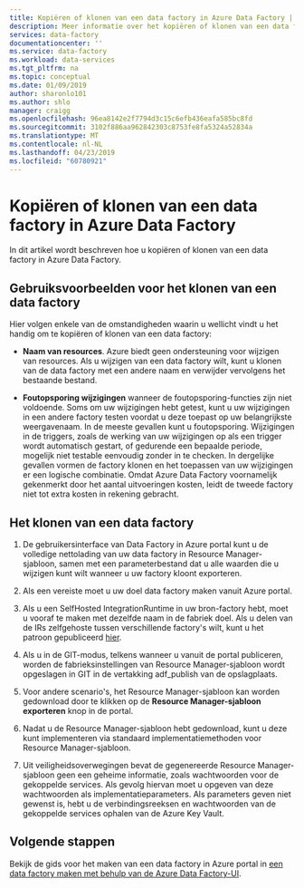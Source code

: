 ```yaml
---
title: Kopiëren of klonen van een data factory in Azure Data Factory | Microsoft Docs
description: Meer informatie over het kopiëren of klonen van een data factory in Azure Data Factory
services: data-factory
documentationcenter: ''
ms.service: data-factory
ms.workload: data-services
ms.tgt_pltfrm: na
ms.topic: conceptual
ms.date: 01/09/2019
author: sharonlo101
ms.author: shlo
manager: craigg
ms.openlocfilehash: 96ea8142e2f7794d3c15c6efb436eafa585bc8fd
ms.sourcegitcommit: 3102f886aa962842303c8753fe8fa5324a52834a
ms.translationtype: MT
ms.contentlocale: nl-NL
ms.lasthandoff: 04/23/2019
ms.locfileid: "60780921"
---
```

# <a name="copy-or-clone-a-data-factory-in-azure-data-factory"></a>Kopiëren of klonen van een data factory in Azure Data Factory

In dit artikel wordt beschreven hoe u kopiëren of klonen van een data factory in Azure Data Factory.

## <a name="use-cases-for-cloning-a-data-factory"></a>Gebruiksvoorbeelden voor het klonen van een data factory

Hier volgen enkele van de omstandigheden waarin u wellicht vindt u het handig om te kopiëren of klonen van een data factory:

-   **Naam van resources**. Azure biedt geen ondersteuning voor wijzigen van resources. Als u wijzigen van een data factory wilt, kunt u klonen van de data factory met een andere naam en verwijder vervolgens het bestaande bestand.

-   **Foutopsporing wijzigingen** wanneer de foutopsporing-functies zijn niet voldoende. Soms om uw wijzigingen hebt getest, kunt u uw wijzigingen in een andere factory testen voordat u deze toepast op uw belangrijkste weergavenaam. In de meeste gevallen kunt u foutopsporing. Wijzigingen in de triggers, zoals de werking van uw wijzigingen op als een trigger wordt automatisch gestart, of gedurende een bepaalde periode, mogelijk niet testable eenvoudig zonder in te checken. In dergelijke gevallen vormen de factory klonen en het toepassen van uw wijzigingen er een logische combinatie. Omdat Azure Data Factory voornamelijk gekenmerkt door het aantal uitvoeringen kosten, leidt de tweede factory niet tot extra kosten in rekening gebracht.

## <a name="how-to-clone-a-data-factory"></a>Het klonen van een data factory

1. De gebruikersinterface van Data Factory in Azure portal kunt u de volledige nettolading van uw data factory in Resource Manager-sjabloon, samen met een parameterbestand dat u alle waarden die u wijzigen kunt wilt wanneer u uw factory kloont exporteren.

1. Als een vereiste moet u uw doel data factory maken vanuit Azure portal.

1. Als u een SelfHosted IntegrationRuntime in uw bron-factory hebt, moet u vooraf te maken met dezelfde naam in de fabriek doel. Als u delen van de IRs zelfgehoste tussen verschillende factory's wilt, kunt u het patroon gepubliceerd [hier](author-visually.md#best-practices-for-git-integration).

1. Als u in de GIT-modus, telkens wanneer u vanuit de portal publiceren, worden de fabrieksinstellingen van Resource Manager-sjabloon wordt opgeslagen in GIT in de vertakking adf_publish van de opslagplaats.

1. Voor andere scenario's, het Resource Manager-sjabloon kan worden gedownload door te klikken op de **Resource Manager-sjabloon exporteren** knop in de portal.

1. Nadat u de Resource Manager-sjabloon hebt gedownload, kunt u deze kunt implementeren via standaard implementatiemethoden voor Resource Manager-sjabloon.

1. Uit veiligheidsoverwegingen bevat de gegenereerde Resource Manager-sjabloon geen een geheime informatie, zoals wachtwoorden voor de gekoppelde services. Als gevolg hiervan moet u opgeven van deze wachtwoorden als implementatieparameters. Als parameters geven niet gewenst is, hebt u de verbindingsreeksen en wachtwoorden van de gekoppelde services ophalen van de Azure Key Vault.

## <a name="next-steps"></a>Volgende stappen

Bekijk de gids voor het maken van een data factory in Azure portal in [een data factory maken met behulp van de Azure Data Factory-UI](quickstart-create-data-factory-portal.md).
